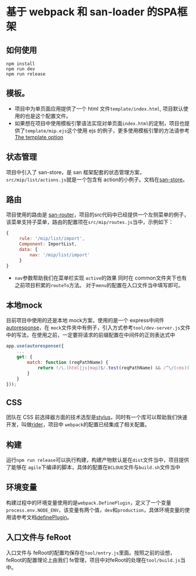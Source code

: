 # 基于 webpack 和 san-loader 的SPA框架
## 如何使用

```
npm install
npm run dev
npm run release
```

## 模板。
- 项目中为单页面应用提供了一个 html 文件`template/index.html`, 项目默认使用的也是这个配置文件。
- 如果想在项目中使用模板引擎语法实现对单页面`index.html`的定制，项目也提供了`template/mip.ejs`这个使用 ejs 的例子，更多使用模板引擎的方法请参考[The template option](https://github.com/jantimon/html-webpack-plugin/blob/master/docs/template-option.md)

## 状态管理
项目中引入了 san-store，是 san 框架配套的状态管理方案，`src/mip/list/actions.js`就是一个包含有 action的小例子。文档在[san-store](https://github.com/ecomfe/san-store)。

## 路由
项目使用的路由是 [san-router](https://github.com/ecomfe/san-router)，项目的src代码中已经提供一个左侧菜单的例子，该菜单支持子菜单，路由的配置项在`src/mip/routes.js`当中，示例如下：

``` javascript
{
     rule: '/mip/list/import',
     Component: ImportList,
     data: {
         nav: '/mip/list/import'
     }
}
```

- `nav`参数帮助我们在菜单栏实现 `active`的效果
同时在 common文件夹下也有之前项目积累的`routeTo`方法。
对于`menu`的配置在入口文件当中填写即可。

## 本地mock
目前项目中使用的还是本地 mock方案，使用的是一个 express中间件[autoresponse](https://github.com/wuhy/autoresponse)，在 `mock`文件夹中有例子，引入方式参考`tool/dev-server.js`文件中的写法，在使用之前，一定要将请求的前缀配置在中间件的正则表达式中

``` javascript
app.use(autoresponse({
    ...
    get: {
        match: function (reqPathName) {
            return !/\.(html|js|map)$/.test(reqPathName) && /^\/(cms)(.*)/.test(reqPathName);
        }
    }
}));
```

## CSS
团队在 CSS 前选择器方面的技术选型是[stylus](http://stylus-lang.com/)，同时有一个库可以帮助我们快速开发，叫做[rider](https://github.com/ecomfe/rider)，项目中 `webpack`的配置已经集成了相关配置。

## 构建
运行`npm run release`可以执行构建，构建产物默认是在`dist`文件当中，项目提供了能够在 `agile`下编译的脚本，具体的配置在`BCLOUD`文件与`build.sh`文件当中

## 环境变量
构建过程中的环境变量使用的是`webpack.DefinePlugin`，定义了一个变量`process.env.NODE_ENV`，该变量有两个值，`dev`和`production`，具体环境变量的使用请参考文档[definePlugin](https://webpack.js.org/plugins/define-plugin/#components/sidebar/sidebar.jsx)。

## 入口文件与 feRoot
入口文件与 feRoot的配置均保存在`tool/entry.js`里面。按照之前的设想，feRoot的配置理论上由我们 fe管理，项目中对feRoot的处理在`tool/build.js`当中。
